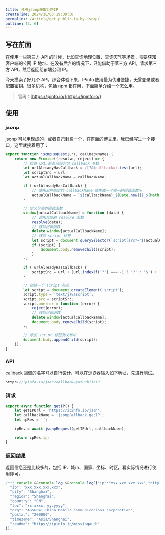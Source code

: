 ```yaml
---
title: 使用jsonp获取公网IP
createTime: 2024/10/03 19:39:50
permalink: /article/get-public-ip-by-jsonp/
outline: [2, 6]
---
```

## 写在前面
在使用一些第三方 API 的时候，比如查询地理位置、查询天气等场景，需要获知客户端的公网 IP 地址。在没有后台的情况下，只能借助于第三方 API，请求第三方 API，然后返回给前端公网 IP。

今天摸索了好几个 API，综合体验下来，IPinfo 使用最为优雅便捷，无需登录或者配置密钥。很多机构，包括 npm 都在用，下面简单介绍一个怎么用。

> 官网：[https://ipinfo.io/](https://ipinfo.io/)
>

## 使用
### jsonp
jsonp 可以用现成的，或者自己封装一个，在前面的博文里，我已经写过一个接口，这里就接着用了：

```javascript
export function jsonpRequest(url, callbackName) {
    return new Promise((resolve, reject) => {
        // 检查 URL 是否已经包含 callback 参数
        let urlAlreadyHasCallback = /[?&]callback=/.test(url);
        let scriptSrc = url;
        let actualCallbackName = callbackName;

        if (!urlAlreadyHasCallback) {            
            // 使用用户指定的 callbackName 或生成一个唯一的回调函数名
            actualCallbackName = `${callbackName}_${Date.now()}_${Math.random().toString(16).slice(2)}`;
        }

        // 定义全局的回调函数
        window[actualCallbackName] = function (data) {
            // 调用对应的 resolve 函数
            resolve(data);
            // 移除回调函数
            delete window[actualCallbackName];
            // 移除 script 标签
            let script = document.querySelector(`script[src*="${actualCallbackName}"]`);
            if (script) {
                document.body.removeChild(script);
            }
        };

        if (!urlAlreadyHasCallback) {
            scriptSrc = url + (url.indexOf('?') === -1 ? '?' : '&') + 'callback=' + actualCallbackName;
        }

        // 创建一个 script 标签
        let script = document.createElement('script');
        script.type = 'text/javascript';
        script.src = scriptSrc;
        script.onerror = function (error) {
            reject(error);
            // 移除回调函数
            delete window[actualCallbackName];
            document.body.removeChild(script);
        };

        // 添加 script 标签到文档中
        document.body.appendChild(script);
    });
}
```

### API
callback 回调的名字可以自行设计，可以在浏览器输入如下地址，先进行测试。

```javascript
https://ipinfo.io/json?callback=gotPublicIP
```

### 请求
```javascript
export async function getIP() {
    let getIPUrl = 'https://ipinfo.io/json';
    let callbackName = 'jsonpCallback_getIP';
    let ipRes = '';

    ipRes = await jsonpRequest(getIPUrl, callbackName);  
    
    return ipRes.ip;
}
```

### 返回结果
返回信息还是比较多的，包括 IP、城市、国家、坐标、时区，看实际情况进行使用即可。

```javascript
/**/ console &&console.log &&console.log({"ip":"xxx.xxx.xxx.xxx","city":"Shanghai","region":"Shanghai","country":"CN","loc":"xx.xxxx, yy.yyyy","org":"AS56041 China Mobile communications corporation","postal":"200000","timezone":"Asia/Shanghai","readme":"https://ipinfo.io/missingauth"}); typeof gotPublicIP === 'function' && gotPublicIP({
  "ip": "xxx.xxx.xxx.xxx",
  "city": "Shanghai",
  "region": "Shanghai",
  "country": "CN",
  "loc": "xx.xxxx, yy.yyyy",
  "org": "AS56041 China Mobile communications corporation",
  "postal": "200000",
  "timezone": "Asia/Shanghai",
  "readme": "https://ipinfo.io/missingauth"
});
```



